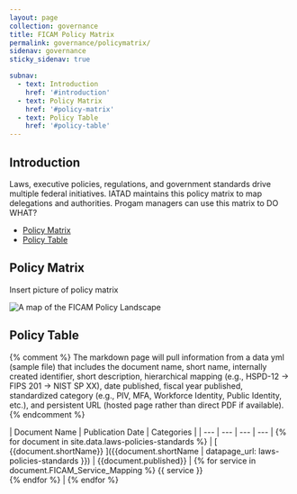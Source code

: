 ```yaml
---
layout: page
collection: governance
title: FICAM Policy Matrix
permalink: governance/policymatrix/
sidenav: governance
sticky_sidenav: true

subnav:
  - text: Introduction
    href: '#introduction'
  - text: Policy Matrix
    href: '#policy-matrix'
  - text: Policy Table
    href: '#policy-table'
---
```


## Introduction

Laws, executive policies, regulations, and government standards drive multiple federal initiatives. IATAD maintains this policy matrix to map delegations and authorities. Progam managers can use this matrix to DO WHAT?

* [Policy Matrix](#policy-matrix)
* [Policy Table](#policy-table)

## Policy Matrix

Insert picture of policy matrix

<img src="{{site.baseurl}}/assets/img/ficam-policy-landscape-map.png" alt="A map of the FICAM Policy Landscape">

## Policy Table

{% comment %}
The markdown page will pull information from a data yml (sample file) that includes the document name, short name, internally created identifier, short description, hierarchical  mapping (e.g., HSPD-12 -> FIPS 201 -> NIST SP XX), date published, fiscal year published, standardized category (e.g., PIV, MFA, Workforce Identity, Public Identity, etc.), and persistent URL (hosted page rather than direct PDF if available).
{% endcomment %}

| Document Name | Publication Date | Categories |
| --- | --- | --- | --- | {% for document in site.data.laws-policies-standards %}
| [ {{document.shortName}} ]({{document.shortName | datapage_url: laws-policies-standards }}) | {{document.published}} | {% for service in document.FICAM_Service_Mapping %} {{ service }}<br/> {% endfor %} | {% endfor %}
